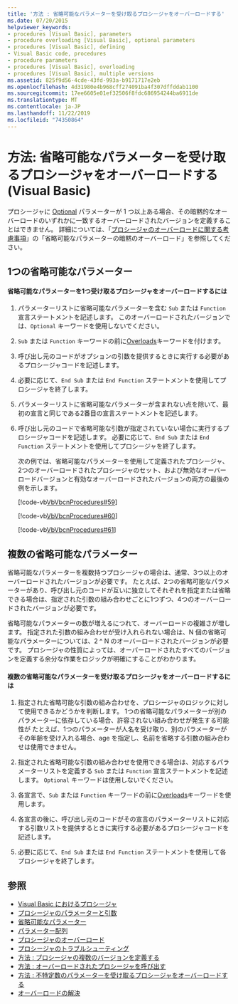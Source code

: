 ```yaml
---
title: '方法 : 省略可能なパラメーターを受け取るプロシージャをオーバーロードする'
ms.date: 07/20/2015
helpviewer_keywords:
- procedures [Visual Basic], parameters
- procedure overloading [Visual Basic], optional parameters
- procedures [Visual Basic], defining
- Visual Basic code, procedures
- procedure parameters
- procedures [Visual Basic], overloading
- procedures [Visual Basic], multiple versions
ms.assetid: 825f9d56-4cde-43fd-993a-b9171717e2eb
ms.openlocfilehash: 4d31980e4b968cff274091ba4f307dffddab1100
ms.sourcegitcommit: 17ee6605e01ef32506f8fdc686954244ba6911de
ms.translationtype: MT
ms.contentlocale: ja-JP
ms.lasthandoff: 11/22/2019
ms.locfileid: "74350864"
---
```

# <a name="how-to-overload-a-procedure-that-takes-optional-parameters-visual-basic"></a>方法: 省略可能なパラメーターを受け取るプロシージャをオーバーロードする (Visual Basic)
プロシージャに [Optional](../../../../visual-basic/language-reference/modifiers/optional.md) パラメーターが 1 つ以上ある場合、その暗黙的なオーバーロードのいずれかに一致するオーバーロードされたバージョンを定義することはできません。 詳細については、「[プロシージャのオーバーロードに関する考慮事項](./considerations-in-overloading-procedures.md)」の「省略可能なパラメーターの暗黙のオーバーロード」を参照してください。  
  
## <a name="one-optional-parameter"></a>1つの省略可能なパラメーター  
  
#### <a name="to-overload-a-procedure-that-takes-one-optional-parameter"></a>省略可能なパラメーターを1つ受け取るプロシージャをオーバーロードするには  
  
1. パラメーターリストに省略可能なパラメーターを含む `Sub` または `Function` 宣言ステートメントを記述します。 このオーバーロードされたバージョンでは、`Optional` キーワードを使用しないでください。  
  
2. `Sub` または `Function` キーワードの前に[Overloads](../../../../visual-basic/language-reference/modifiers/overloads.md)キーワードを付けます。  
  
3. 呼び出し元のコードがオプションの引数を提供するときに実行する必要があるプロシージャコードを記述します。  
  
4. 必要に応じて、`End Sub` または `End Function` ステートメントを使用してプロシージャを終了します。  
  
5. パラメーターリストに省略可能なパラメーターが含まれない点を除いて、最初の宣言と同じである2番目の宣言ステートメントを記述します。  
  
6. 呼び出し元のコードで省略可能な引数が指定されていない場合に実行するプロシージャコードを記述します。 必要に応じて、`End Sub` または `End Function` ステートメントを使用してプロシージャを終了します。  
  
     次の例では、省略可能なパラメーターを使用して定義されたプロシージャ、2つのオーバーロードされたプロシージャのセット、および無効なオーバーロードバージョンと有効なオーバーロードされたバージョンの両方の最後の例を示します。  
  
     [!code-vb[VbVbcnProcedures#59](~/samples/snippets/visualbasic/VS_Snippets_VBCSharp/VbVbcnProcedures/VB/Class1.vb#59)]  
  
     [!code-vb[VbVbcnProcedures#60](~/samples/snippets/visualbasic/VS_Snippets_VBCSharp/VbVbcnProcedures/VB/Class1.vb#60)]  
  
     [!code-vb[VbVbcnProcedures#61](~/samples/snippets/visualbasic/VS_Snippets_VBCSharp/VbVbcnProcedures/VB/Class1.vb#61)]  
  
## <a name="multiple-optional-parameters"></a>複数の省略可能なパラメーター  
 省略可能なパラメーターを複数持つプロシージャの場合は、通常、3つ以上のオーバーロードされたバージョンが必要です。 たとえば、2つの省略可能なパラメーターがあり、呼び出し元のコードが互いに独立してそれぞれを指定または省略できる場合は、指定された引数の組み合わせごとに1つずつ、4つのオーバーロードされたバージョンが必要です。  
  
 省略可能なパラメーターの数が増えるにつれて、オーバーロードの複雑さが増します。 指定された引数の組み合わせが受け入れられない場合は、N 個の省略可能なパラメーターについては、2 ^ N のオーバーロードされたバージョンが必要です。 プロシージャの性質によっては、オーバーロードされたすべてのバージョンを定義する余分な作業をロジックが明確にすることがわかります。  
  
#### <a name="to-overload-a-procedure-that-takes-more-than-one-optional-parameter"></a>複数の省略可能なパラメーターを受け取るプロシージャをオーバーロードするには  
  
1. 指定された省略可能な引数の組み合わせを、プロシージャのロジックに対して使用できるかどうかを判断します。 1つの省略可能なパラメーターが別のパラメーターに依存している場合、許容されない組み合わせが発生する可能性が たとえば、1つのパラメーターが人名を受け取り、別のパラメーターがその年齢を受け入れる場合、age を指定し、名前を省略する引数の組み合わせは使用できません。  
  
2. 指定された省略可能な引数の組み合わせを使用できる場合は、対応するパラメーターリストを定義する `Sub` または `Function` 宣言ステートメントを記述します。 `Optional` キーワードは使用しないでください。  
  
3. 各宣言で、`Sub` または `Function` キーワードの前に[Overloads](../../../../visual-basic/language-reference/modifiers/overloads.md)キーワードを使用します。  
  
4. 各宣言の後に、呼び出し元のコードがその宣言のパラメーターリストに対応する引数リストを提供するときに実行する必要があるプロシージャコードを記述します。  
  
5. 必要に応じて、`End Sub` または `End Function` ステートメントを使用して各プロシージャを終了します。  
  
## <a name="see-also"></a>参照

- [Visual Basic におけるプロシージャ](./index.md)
- [プロシージャのパラメーターと引数](./procedure-parameters-and-arguments.md)
- [省略可能なパラメーター](./optional-parameters.md)
- [パラメーター配列](./parameter-arrays.md)
- [プロシージャのオーバーロード](./procedure-overloading.md)
- [プロシージャのトラブルシューティング](./troubleshooting-procedures.md)
- [方法 : プロシージャの複数のバージョンを定義する](./how-to-define-multiple-versions-of-a-procedure.md)
- [方法 : オーバーロードされたプロシージャを呼び出す](./how-to-call-an-overloaded-procedure.md)
- [方法 : 不特定数のパラメーターを受け取るプロシージャをオーバーロードする](./how-to-overload-a-procedure-that-takes-an-indefinite-number-of-parameters.md)
- [オーバーロードの解決](./overload-resolution.md)
